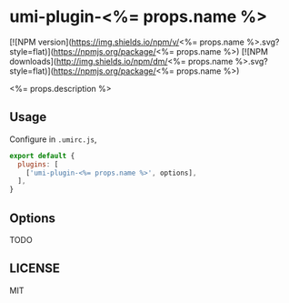 # umi-plugin-<%= props.name %>

[![NPM version](https://img.shields.io/npm/v/<%= props.name %>.svg?style=flat)](https://npmjs.org/package/<%= props.name %>)
[![NPM downloads](http://img.shields.io/npm/dm/<%= props.name %>.svg?style=flat)](https://npmjs.org/package/<%= props.name %>)

<%= props.description %>

## Usage

Configure in `.umirc.js`,

```js
export default {
  plugins: [
    ['umi-plugin-<%= props.name %>', options],
  ],
}
```

## Options

TODO

## LICENSE

MIT
